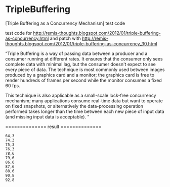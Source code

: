 # TripleBuffering
[Triple Buffering as a Concurrency Mechanism] test code

test code for http://remis-thoughts.blogspot.com/2012/01/triple-buffering-as-concurrency.html and patch with http://remis-thoughts.blogspot.com/2012/01/triple-buffering-as-concurrency_30.html

“Triple Buffering is a way of passing data between a producer and a consumer running at different rates. It ensures that the consumer only sees complete data with minimal lag, but the consumer doesn't expect to see every piece of data. The technique is most commonly used between images produced by a graphics card and a monitor; the graphics card is free to render hundreds of frames per second while the monitor consumes a fixed 60 fps.

This technique is also applicable as a small-scale lock-free concurrency mechanism; many applications consume real-time data but want to operate on fixed snapshots, or alternatively the data-processing operation performed takes longer than the time between each new piece of input data (and missing input data is acceptable). ”

============== result ==============
```shell
64,3
74,3
75,3
76,3
78,6
79,6
86,6
87,6
88,6
90,8
92,8
```
